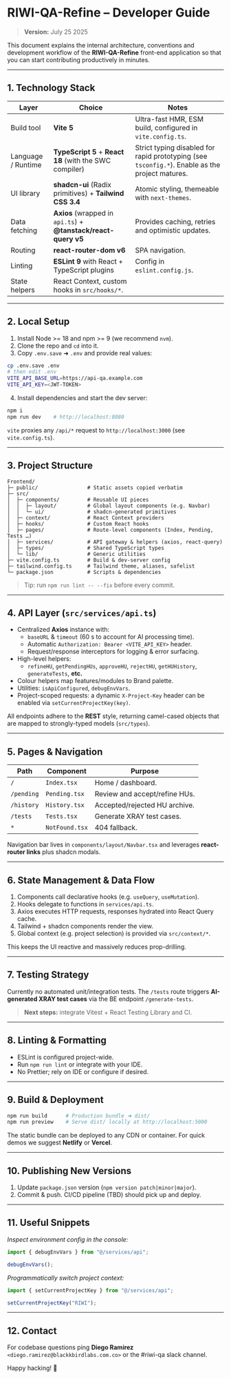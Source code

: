 # RIWI-QA-Refine – Developer Guide

> **Version:** July 25 2025

This document explains the internal architecture, conventions and development workflow of the **RIWI-QA-Refine** front-end application so that you can start contributing productively in minutes.

---

## 1. Technology Stack

| Layer | Choice | Notes |
|-------|--------|-------|
| Build tool | **Vite 5** | Ultra-fast HMR, ESM build, configured in `vite.config.ts`. |
| Language / Runtime | **TypeScript 5** + **React 18** (with the SWC compiler) | Strict typing disabled for rapid prototyping (see `tsconfig.*`). Enable as the project matures. |
| UI library | **shadcn-ui** (Radix primitives) + **Tailwind CSS 3.4** | Atomic styling, themeable with `next-themes`. |
| Data fetching | **Axios** (wrapped in `api.ts`) + **@tanstack/react-query v5** | Provides caching, retries and optimistic updates. |
| Routing | **react-router-dom v6** | SPA navigation. |
| Linting | **ESLint 9** with React + TypeScript plugins | Config in `eslint.config.js`. |
| State helpers | React Context, custom hooks in `src/hooks/*`. |

---

## 2. Local Setup

1. Install Node >= 18 and npm >= 9 (we recommend `nvm`).
2. Clone the repo and `cd` into it.
3. Copy `.env.save` ➜ `.env` and provide real values:

```bash
cp .env.save .env
# then edit .env
VITE_API_BASE_URL=https://api-qa.example.com
VITE_API_KEY=<JWT-TOKEN>
```

4. Install dependencies and start the dev server:

```bash
npm i
npm run dev    # http://localhost:8080
```

`vite` proxies any `/api/*` request to `http://localhost:3000` (see `vite.config.ts`).

---

## 3. Project Structure

```
Frontend/
├─ public/                # Static assets copied verbatim
├─ src/
│  ├─ components/         # Reusable UI pieces
│  │  ├─ layout/          # Global layout components (e.g. Navbar)
│  │  └─ ui/              # shadcn-generated primitives
│  ├─ context/            # React Context providers
│  ├─ hooks/              # Custom React hooks
│  ├─ pages/              # Route-level components (Index, Pending, Tests …)
│  ├─ services/           # API gateway & helpers (axios, react-query)
│  ├─ types/              # Shared TypeScript types
│  └─ lib/                # Generic utilities
├─ vite.config.ts         # Build & dev-server config
├─ tailwind.config.ts     # Tailwind theme, aliases, safelist
└─ package.json           # Scripts & dependencies
```

> Tip: run `npm run lint -- --fix` before every commit.

---

## 4. API Layer (`src/services/api.ts`)

* Centralized **Axios** instance with:
  * `baseURL` & `timeout` (60 s to account for AI processing time).
  * Automatic `Authorization: Bearer <VITE_API_KEY>` header.
  * Request/response interceptors for logging & error surfacing.
* High-level helpers:
  * `refineHU`, `getPendingHUs`, `approveHU`, `rejectHU`, `getHUHistory`, `generateTests`, **etc.**
* Colour helpers map features/modules to Brand palette.
* Utilities: `isApiConfigured`, `debugEnvVars`.
* Project-scoped requests: a dynamic `X-Project-Key` header can be enabled via `setCurrentProjectKey(key)`.

All endpoints adhere to the **REST** style, returning camel-cased objects that are mapped to strongly-typed models (`src/types`).

---

## 5. Pages & Navigation

| Path | Component | Purpose |
|------|-----------|---------|
| `/` | `Index.tsx` | Home / dashboard. |
| `/pending` | `Pending.tsx` | Review and accept/refine HUs. |
| `/history` | `History.tsx` | Accepted/rejected HU archive. |
| `/tests` | `Tests.tsx` | Generate XRAY test cases. |
| `*` | `NotFound.tsx` | 404 fallback. |

Navigation bar lives in `components/layout/Navbar.tsx` and leverages **react-router links** plus shadcn modals.

---

## 6. State Management & Data Flow

1. Components call declarative hooks (e.g. `useQuery`, `useMutation`).
2. Hooks delegate to functions in `services/api.ts`.
3. Axios executes HTTP requests, responses hydrated into React Query cache.
4. Tailwind + shadcn components render the view.
5. Global context (e.g. project selection) is provided via `src/context/*`.

This keeps the UI reactive and massively reduces prop-drilling.

---

## 7. Testing Strategy

Currently no automated unit/integration tests. The `/tests` route triggers **AI-generated XRAY test cases** via the BE endpoint `/generate-tests`.

> **Next steps:** integrate Vitest + React Testing Library and CI.

---

## 8. Linting & Formatting

* ESLint is configured project-wide.
* Run `npm run lint` or integrate with your IDE.
* No Prettier; rely on IDE or configure if desired.

---

## 9. Build & Deployment

```bash
npm run build      # Production bundle ➜ dist/
npm run preview    # Serve dist/ locally at http://localhost:5000
```

The static bundle can be deployed to any CDN or container. For quick demos we suggest **Netlify** or **Vercel**.

---

## 10. Publishing New Versions

1. Update `package.json` version (`npm version patch|minor|major`).
2. Commit & push. CI/CD pipeline (TBD) should pick up and deploy.

---

## 11. Useful Snippets

*Inspect environment config in the console:*

```ts
import { debugEnvVars } from "@/services/api";

debugEnvVars();
```

*Programmatically switch project context:*

```ts
import { setCurrentProjectKey } from "@/services/api";

setCurrentProjectKey("RIWI");
```

---

## 12. Contact

For codebase questions ping **Diego Ramirez** `<diego.ramirez@blackkbirdlabs.com.co>` or the #riwi-qa slack channel.

Happy hacking! 🎉
